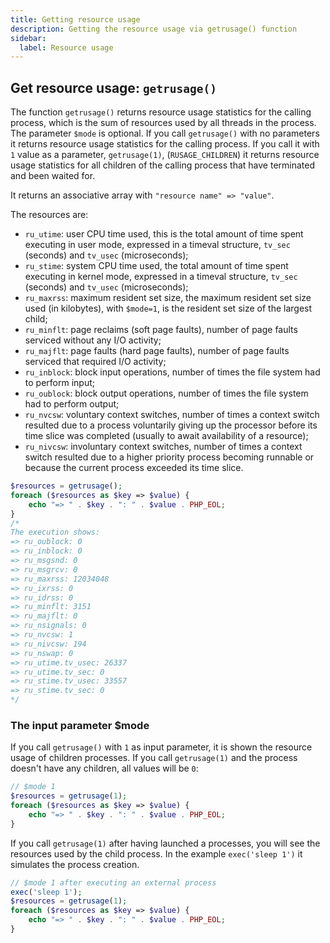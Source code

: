 ```yaml
---
title: Getting resource usage
description: Getting the resource usage via getrusage() function
sidebar:
  label: Resource usage
---
```


## Get resource usage: `getrusage()`

The function `getrusage()` returns resource usage statistics for the calling process, which is the sum of resources used by all threads in the process.
The parameter `$mode` is optional. If you call `getrusage()` with no parameters it returns resource usage statistics for the calling process. If you call it with `1` value as a parameter, `getrusage(1)`, (`RUSAGE_CHILDREN`) it returns resource usage statistics for all children of the calling process that have terminated and been waited for.

It returns an associative array with `"resource name" => "value"`.

The resources are:

- `ru_utime`: user CPU time used, this is the total amount of time spent executing in user mode, expressed in a timeval structure, `tv_sec` (seconds) and `tv_usec` (microseconds);
- `ru_stime`: system CPU time used, the total amount of time spent executing in kernel mode, expressed in a timeval structure, `tv_sec` (seconds) and `tv_usec` (microseconds);
- `ru_maxrss`: maximum resident set size, the maximum resident set size used (in kilobytes), with `$mode=1`, is the resident set size of the largest child;
- `ru_minflt`: page reclaims (soft page faults), number of page faults serviced without any I/O activity;
- `ru_majflt`: page faults (hard page faults), number of page faults serviced that required I/O activity;
- `ru_inblock`: block input operations, number of times the file system had to perform input;
- `ru_oublock`: block output operations, number of times the file system had to perform output;
- `ru_nvcsw`: voluntary context switches, number of times a context switch resulted due to a process voluntarily giving up the processor before its time slice was completed (usually to await availability of a resource);
- `ru_nivcsw`: involuntary context switches, number of times a context switch resulted due to a higher priority process becoming runnable or because the current process exceeded its time slice.


```php
$resources = getrusage();
foreach ($resources as $key => $value) {
    echo "=> " . $key . ": " . $value . PHP_EOL;
}
/*
The execution shows:
=> ru_oublock: 0
=> ru_inblock: 0
=> ru_msgsnd: 0
=> ru_msgrcv: 0
=> ru_maxrss: 12034048
=> ru_ixrss: 0
=> ru_idrss: 0
=> ru_minflt: 3151
=> ru_majflt: 0
=> ru_nsignals: 0
=> ru_nvcsw: 1
=> ru_nivcsw: 194
=> ru_nswap: 0
=> ru_utime.tv_usec: 26337
=> ru_utime.tv_sec: 0
=> ru_stime.tv_usec: 33557
=> ru_stime.tv_sec: 0
*/
```

### The input parameter $mode
If you call `getrusage()` with `1` as input parameter, it is shown the resource usage of children processes.
If you call `getrusage(1)` and the process doesn't have any children, all values will be `0`:
```php
// $mode 1
$resources = getrusage(1);
foreach ($resources as $key => $value) {
    echo "=> " . $key . ": " . $value . PHP_EOL;
}
```
If you call `getrusage(1)` after having launched a processes, you will see the resources used by the child process.
In the example `exec('sleep 1')` it simulates the process creation.
```php
// $mode 1 after executing an external process
exec('sleep 1');
$resources = getrusage(1);
foreach ($resources as $key => $value) {
    echo "=> " . $key . ": " . $value . PHP_EOL;
}
```
